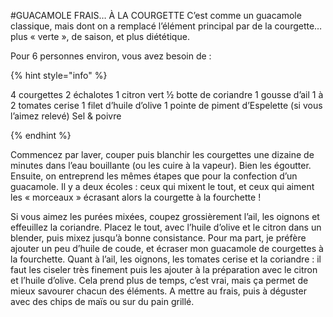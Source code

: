 
#GUACAMOLE FRAIS… À LA COURGETTE
C’est comme un guacamole classique, mais dont on a remplacé l’élément principal par de la courgette… plus « verte », de saison, et plus diététique.

Pour 6 personnes environ, vous avez besoin de :

{% hint style="info" %}

4 courgettes
2 échalotes
1 citron vert
½ botte de coriandre
1 gousse d’ail
1 à 2 tomates cerise
1 filet d’huile d’olive
1 pointe de piment d’Espelette (si vous l’aimez relevé)
Sel & poivre

{% endhint %}

Commencez par laver, couper puis blanchir les courgettes une dizaine de minutes dans l’eau bouillante (ou les cuire à la vapeur). Bien les égoutter. Ensuite, on entreprend les mêmes étapes que pour la confection d’un guacamole. Il y a deux écoles : ceux qui mixent le tout, et ceux qui aiment les « morceaux » écrasant alors la courgette à la fourchette !

Si vous aimez les purées mixées, coupez grossièrement l’ail, les oignons et effeuillez la coriandre. Placez le tout, avec l’huile d’olive et le citron dans un blender, puis mixez jusqu’à bonne consistance. Pour ma part, je préfère ajouter un peu d’huile de coude, et écraser mon guacamole de courgettes à la fourchette. Quant à l’ail, les oignons, les tomates cerise et la coriandre : il faut les ciseler très finement puis les ajouter à la préparation avec le citron et l’huile d’olive. Cela prend plus de temps, c’est vrai, mais ça permet de mieux savourer chacun des éléments. A mettre au frais, puis à déguster avec des chips de maïs ou sur du pain grillé.
